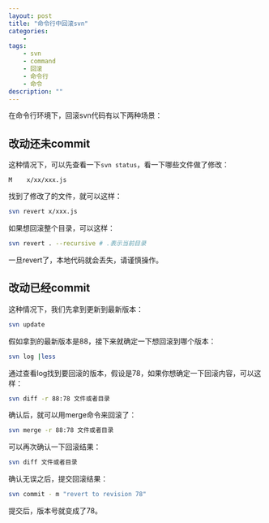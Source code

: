 ```yaml
---
layout: post
title: "命令行中回滚svn"
categories:
    - 
tags:
    - svn
    - command
    - 回滚
    - 命令行
    - 命令
description: ""
---
```


在命令行环境下，回滚svn代码有以下两种场景：

## 改动还未commit

这种情况下，可以先查看一下`svn status`，看一下哪些文件做了修改：

    M    x/xx/xxx.js

找到了修改了的文件，就可以这样：

```bash
svn revert x/xxx.js
```

如果想回滚整个目录，可以这样：

```bash
svn revert . --recursive # .表示当前目录
```

一旦revert了，本地代码就会丢失，请谨慎操作。

<!-- more -->

## 改动已经commit

这种情况下，我们先拿到更新到最新版本：

```bash
svn update
```

假如拿到的最新版本是88，接下来就确定一下想回滚到哪个版本：

```bash
svn log |less
```

通过查看log找到要回滚的版本，假设是78，如果你想确定一下回滚内容，可以这样：

```bash
svn diff -r 88:78 文件或者目录
```

确认后，就可以用merge命令来回滚了：

```bash
svn merge -r 88:78 文件或者目录
```

可以再次确认一下回滚结果：

```bash
svn diff 文件或者目录
```

确认无误之后，提交回滚结果：

```bash
svn commit - m "revert to revision 78"
```

提交后，版本号就变成了78。
